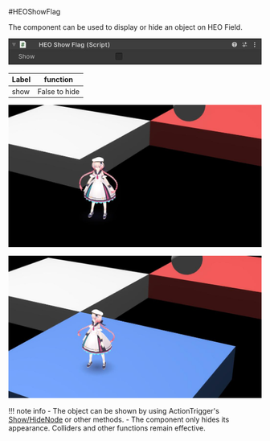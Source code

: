 #HEOShowFlag

The component can be used to display or hide an object on HEO Field.

![HEOShowFlag](img/HEOShowFlag.jpg)

| Label | function |
| ---- | ---- |
| show | False to hide |


![HEOShowFlag_HideField](img/HEOShowFlag_HideField.jpg)

![HEOShowFlag_ShowField](img/HEOShowFlag_ShowField.jpg)


!!! note info
    - The object can be shown by using ActionTrigger's [Show/HideNode](../Unity/ShowHideNode.en.md) or other methods.
    - The component only hides its appearance. Colliders and other functions remain effective.
